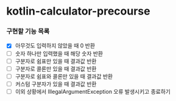 # kotlin-calculator-precourse

### 구현할 기능 목록
- [x] 아무것도 입력하지 않았을 때 0 반환
- [ ] 숫자 하나만 입력했을 때 해당 숫자 반환
- [ ] 구분자로 쉼표만 있을 때 결과값 반환
- [ ] 구분자로 콜론만 있을 때 결과값 반환
- [ ] 구분자로 쉼표와 콜론만 있을 때 결과값 반환
- [ ] 커스텀 구분자가 있을 때 결과값 반환
- [ ] 이외 상황에서 IllegalArgumentException 오류 발생시키고 종료하기
